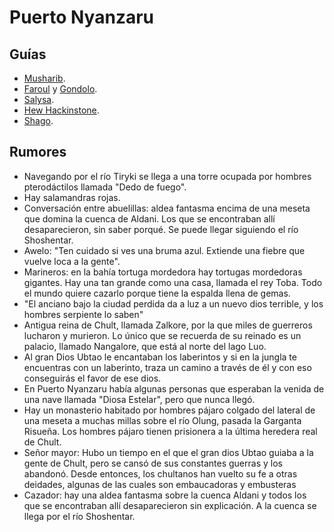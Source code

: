 # Puerto Nyanzaru

## Guías

- [Musharib](npcs/Musharib).
- [Faroul](npcs/Faroul) y [Gondolo](npcs/Gondolo).
- [Salysa](npcs/Salysa).
- [Hew Hackinstone](npcs/Hew).
- [Shago](npcs/Shago).

## Rumores

* Navegando por el río Tiryki se llega a una torre ocupada por hombres pterodáctilos llamada "Dedo de fuego".
* Hay salamandras rojas.
* Conversación entre abuelillas: aldea fantasma encima de una meseta que domina la cuenca de Aldani. Los que se encontraban allí desaparecieron, sin saber porqué. Se puede llegar siguiendo el río Shoshentar.
* Awelo: "Ten cuidado si ves una bruma azul. Extiende una fiebre que vuelve loca a la gente".
* Marineros: en la bahía tortuga mordedora hay tortugas mordedoras gigantes. Hay una tan grande como una casa, llamada el rey Toba. Todo el mundo quiere cazarlo porque tiene la espalda llena de gemas.
* "El anciano bajo la ciudad perdida da a luz a un nuevo dios terrible, y los hombres serpiente lo saben"
* Antigua reina de Chult, llamada Zalkore, por la que miles de guerreros lucharon y murieron. Lo único que se recuerda de su reinado es un palacio, llamado Nangalore, que está al norte del lago Luo.
* Al gran Dios Ubtao le encantaban los laberintos y si en la jungla te encuentras con un laberinto, traza un camino a través de él y con eso conseguirás el favor de ese dios.
* En Puerto Nyanzaru había algunas personas que esperaban la venida de una nave llamada "Diosa Estelar", pero que nunca llegó.
* Hay un monasterio habitado por hombres pájaro colgado del lateral de una meseta a muchas millas sobre el río Olung, pasada la Garganta Risueña. Los hombres pájaro tienen prisionera a la última heredera real de Chult.
* Señor mayor: Hubo un tiempo en el que el gran dios Ubtao guiaba a la gente de Chult, pero se cansó de sus constantes guerras y los abandonó. Desde entonces, los chultanos han vuelto su fe a otras deidades, algunas de las cuales son embaucadoras y embusteras
* Cazador: hay una aldea fantasma sobre la cuenca Aldani y todos los que se encontraban allí desaparecieron sin explicación. A la cuenca se llega por el río Shoshentar.